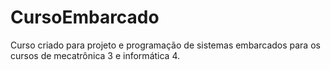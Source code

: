 # CursoEmbarcado

Curso criado para projeto e programação de sistemas embarcados para os cursos de mecatrônica 3 e informática 4.
